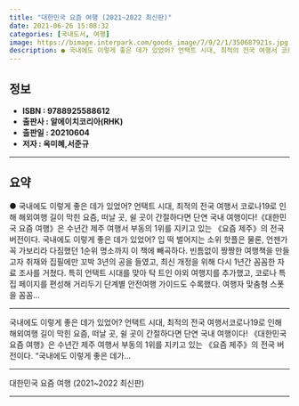 ```yaml
---
title: "대한민국 요즘 여행 (2021~2022 최신판)"
date: 2021-06-26 15:08:32
categories: [국내도서, 여행]
image: https://bimage.interpark.com/goods_image/7/9/2/1/350687921s.jpg
description: ● 국내에도 이렇게 좋은 데가 있었어? 언택트 시대, 최적의 전국 여행서 코로나19로 인해 해외여행 길이 막힌 요즘, 떠날 곳, 쉴 곳이 간절하다면 단연 국내 여행이다!《대한민국 요즘 여행》은 수년간 제주 여행서 부동의 1위를 지키고 있는 《요즘 제주》의 전국 버전이다. 국내에도 이
---
```


## **정보**

- **ISBN : 9788925588612**
- **출판사 : 알에이치코리아(RHK)**
- **출판일 : 20210604**
- **저자 : 옥미혜,서준규**

------



## **요약**

●  국내에도 이렇게 좋은 데가 있었어? 언택트 시대, 최적의 전국 여행서  코로나19로 인해 해외여행 길이 막힌 요즘, 떠날 곳, 쉴 곳이 간절하다면 단연 국내 여행이다!《대한민국 요즘 여행》은 수년간 제주 여행서 부동의 1위를 지키고 있는 《요즘 제주》의 전국 버전이다. 국내에도 이렇게 좋은 데가 있었어? 입 떡 벌어지는 소위 핫플은 물론, 언젠가 꼭 가보리라 다짐했던 1순위 명소까지 이 책에 빼곡하다. 빈틈없이 짱짱한 여행책을 만들고자 취재와 집필에만 꼬박 3년의 공을 들였고, 최신 개정을 위해 다시 1년간 꼼꼼한 자료 조사를 거쳤다. 특히 언택트 시대를 맞아 탁 트인 야외 여행지를 추가했고, 코로나 특집 페이지를 편성해  거리두기 단계별 안전여행 가이드도 수록했다. 여행자 맞춤형 스폿을 꼼꼼...

------

국내에도 이렇게 좋은 데가 있었어?
언택트 시대, 최적의 전국 여행서코로나19로 인해 해외여행 길이 막힌 요즘, 떠날 곳, 쉴 곳이 간절하다면 단연 국내 여행이다!
《대한민국 요즘 여행》은 수년간 제주 여행서 부동의 1위를 지키고 있는 《요즘 제주》의 전국 버전이다. “국내에도 이렇게 좋은 데가... 

------


대한민국 요즘 여행 (2021~2022 최신판) 

------


